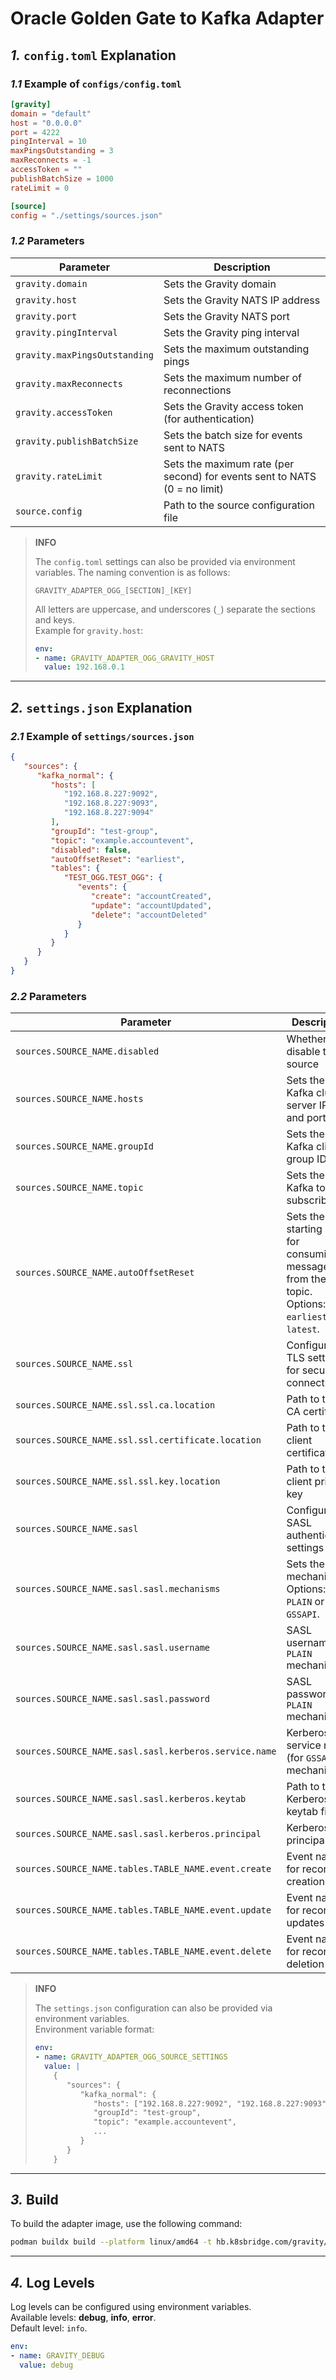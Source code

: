 # Oracle Golden Gate to Kafka Adapter
## *1.* `config.toml` Explanation

### *1.1* Example of `configs/config.toml`
```toml
[gravity]
domain = "default"
host = "0.0.0.0"
port = 4222
pingInterval = 10
maxPingsOutstanding = 3
maxReconnects = -1
accessToken = ""
publishBatchSize = 1000
rateLimit = 0

[source]
config = "./settings/sources.json"
```
### *1.2* Parameters
| Parameter                  | Description                                                                 |
|----------------------------|-----------------------------------------------------------------------------|
| `gravity.domain`           | Sets the Gravity domain                                                    |
| `gravity.host`             | Sets the Gravity NATS IP address                                           |
| `gravity.port`             | Sets the Gravity NATS port                                                 |
| `gravity.pingInterval`     | Sets the Gravity ping interval                                             |
| `gravity.maxPingsOutstanding` | Sets the maximum outstanding pings                                      |
| `gravity.maxReconnects`    | Sets the maximum number of reconnections                                   |
| `gravity.accessToken`      | Sets the Gravity access token (for authentication)                        |
| `gravity.publishBatchSize` | Sets the batch size for events sent to NATS                                |
| `gravity.rateLimit`        | Sets the maximum rate (per second) for events sent to NATS (0 = no limit)  |
| `source.config`            | Path to the source configuration file                                      |

> **INFO**
>
> The `config.toml` settings can also be provided via environment variables. The naming convention is as follows:
>
> ```
> GRAVITY_ADAPTER_OGG_[SECTION]_[KEY]
> ```
> All letters are uppercase, and underscores (`_`) separate the sections and keys.  
> Example for `gravity.host`:
>
> ```yaml
> env:
> - name: GRAVITY_ADAPTER_OGG_GRAVITY_HOST
>   value: 192.168.0.1
> ```

---

## *2.* `settings.json` Explanation

### *2.1* Example of `settings/sources.json`
```json
{
   "sources": {
      "kafka_normal": {
         "hosts": [
            "192.168.8.227:9092",
            "192.168.8.227:9093",
            "192.168.8.227:9094"
         ],
         "groupId": "test-group",
         "topic": "example.accountevent",
         "disabled": false,
         "autoOffsetReset": "earliest",
         "tables": {
            "TEST_OGG.TEST_OGG": {
               "events": {
                  "create": "accountCreated",
                  "update": "accountUpdated",
                  "delete": "accountDeleted"
               }
            }
         }
      }
   }
}
```
### *2.2* Parameters
| Parameter                              | Description                                                                 |
|----------------------------------------|-----------------------------------------------------------------------------|
| `sources.SOURCE_NAME.disabled`         | Whether to disable this source                                              |
| `sources.SOURCE_NAME.hosts`            | Sets the Kafka cluster server IPs and ports                                 |
| `sources.SOURCE_NAME.groupId`          | Sets the Kafka client group ID                                              |
| `sources.SOURCE_NAME.topic`            | Sets the Kafka topic to subscribe to                                        |
| `sources.SOURCE_NAME.autoOffsetReset`  | Sets the starting point for consuming messages from the topic. Options: `earliest` or `latest`. |
| `sources.SOURCE_NAME.ssl`              | Configures TLS settings for secure connections                              |
| `sources.SOURCE_NAME.ssl.ssl.ca.location` | Path to the CA certificate                                                  |
| `sources.SOURCE_NAME.ssl.ssl.certificate.location` | Path to the client certificate                                            |
| `sources.SOURCE_NAME.ssl.ssl.key.location` | Path to the client private key                                              |
| `sources.SOURCE_NAME.sasl`             | Configures SASL authentication settings                                     |
| `sources.SOURCE_NAME.sasl.sasl.mechanisms` | Sets the SASL mechanism. Options: `PLAIN` or `GSSAPI`.                     |
| `sources.SOURCE_NAME.sasl.sasl.username` | SASL username (for `PLAIN` mechanism)                                       |
| `sources.SOURCE_NAME.sasl.sasl.password` | SASL password (for `PLAIN` mechanism)                                       |
| `sources.SOURCE_NAME.sasl.sasl.kerberos.service.name` | Kerberos service name (for `GSSAPI` mechanism)                             |
| `sources.SOURCE_NAME.sasl.sasl.kerberos.keytab` | Path to the Kerberos keytab file                                            |
| `sources.SOURCE_NAME.sasl.sasl.kerberos.principal` | Kerberos principal                                                         |
| `sources.SOURCE_NAME.tables.TABLE_NAME.event.create` | Event name for record creation                                             |
| `sources.SOURCE_NAME.tables.TABLE_NAME.event.update` | Event name for record updates                                              |
| `sources.SOURCE_NAME.tables.TABLE_NAME.event.delete` | Event name for record deletion                                             |

> **INFO**
>
> The `settings.json` configuration can also be provided via environment variables.  
> Environment variable format:
>
> ```yaml
> env:
> - name: GRAVITY_ADAPTER_OGG_SOURCE_SETTINGS
>   value: |
>     {
>        "sources": {
>           "kafka_normal": {
>              "hosts": ["192.168.8.227:9092", "192.168.8.227:9093", "192.168.8.227:9094"],
>              "groupId": "test-group",
>              "topic": "example.accountevent",
>              ...
>           }
>        }
>     }
> ```

---

## *3.* Build

To build the adapter image, use the following command:
```bash
podman buildx build --platform linux/amd64 -t hb.k8sbridge.com/gravity/gravity-adapter-ogg:v0.0.1 -f build/docker/Dockerfile .
```

---

## *4.* Log Levels

Log levels can be configured using environment variables.  
Available levels: **debug**, **info**, **error**.  
Default level: `info`.

```yaml
env:
- name: GRAVITY_DEBUG
  value: debug
```
